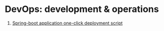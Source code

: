 # DevOps: development & operations  


1. [Spring-boot application one-click deployment script](scripts/spring-app-deploy.bat)

